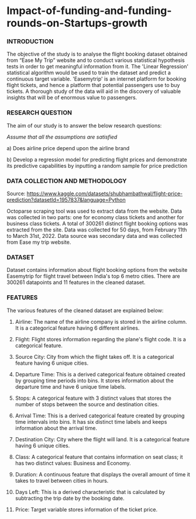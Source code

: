 # Impact-of-funding-and-funding-rounds-on-Startups-growth

### INTRODUCTION
The objective of the study is to analyse the flight booking dataset obtained from “Ease My Trip” website and to conduct various statistical hypothesis tests in order to get meaningful information from it. The 'Linear Regression' statistical algorithm would be used to train the dataset and predict a continuous target variable. 'Easemytrip' is an internet platform for booking flight tickets, and hence a platform that potential passengers use to buy tickets. A thorough study of the data will aid in the discovery of valuable insights that will be of enormous value to passengers.

### RESEARCH QUESTION
The aim of our study is to answer the below research questions: 

*Assume that all the assumptions are satisfied*

a) Does airline price depend upon the airline brand 

b) Develop a regression model for predicting flight prices and demonstrate its predictive capabilities by inputting a random sample for price prediction

### DATA COLLECTION AND METHODOLOGY
Source: https://www.kaggle.com/datasets/shubhambathwal/flight-price-prediction?datasetId=1957837&language=Python

Octoparse scraping tool was used to extract data from the website. Data was collected in two parts: one for economy class tickets and another for business class tickets. A total of 300261 distinct flight booking options was extracted from the site. Data was collected for 50 days, from February 11th to March 31st, 2022.
Data source was secondary data and was collected from Ease my trip website.

### DATASET
Dataset contains information about flight booking options from the website Easemytrip for flight travel between India's top 6 metro cities. There are 300261 datapoints and 11 features in the cleaned dataset.

### FEATURES
The various features of the cleaned dataset are explained below:

1) Airline: The name of the airline company is stored in the airline column. It is a categorical feature having 6 different airlines.

2) Flight: Flight stores information regarding the plane's flight code. It is a categorical feature.

3) Source City: City from which the flight takes off. It is a categorical feature having 6 unique cities.

4) Departure Time: This is a derived categorical feature obtained created by grouping time periods into bins. It stores information about the departure time and have 6 unique time labels.

5) Stops: A categorical feature with 3 distinct values that stores the number of stops between the source and destination cities.

6) Arrival Time: This is a derived categorical feature created by grouping time intervals into bins. It has six distinct time labels and keeps information about the arrival time.

7) Destination City: City where the flight will land. It is a categorical feature having 6 unique cities.

8) Class: A categorical feature that contains information on seat class; it has two distinct values: Business and Economy.

9) Duration: A continuous feature that displays the overall amount of time it takes to travel between cities in hours.

10) Days Left: This is a derived characteristic that is calculated by subtracting the trip date by the booking date.

11) Price: Target variable stores information of the ticket price.
